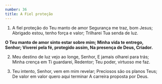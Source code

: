 ```yaml
---
number: 36
title: A Fiel proteção
---
```


1. A fiel proteção do Teu manto de amor
  Segurança me traz, bom Jesus;
  Abrigado estou, tenho força e valor;
  Trilharei Tua senda de luz.

  __O Teu manto de amor sinto estar sobre mim;
  Minha vida te entrego, Senhor;
  Viverei pela fé, protegido assim,
  Na presença de Deus, Criador.__

2. Meu destino de luz vejo ao longe, Senhor,
  E jamais olharei para trás;
  Minha crença em Ti guardarei, Redentor;
  Teu poder, virtuoso me faz.

3. Teu intento, Senhor, vem em mim revelar;
  Preciosos são os planos Teus;
  De valor em valor quero aqui terminar
  A carreira proposta por Deus.
